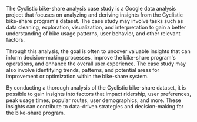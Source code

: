 The Cyclistic bike-share analysis case study is a Google data analysis project that focuses on analyzing and deriving insights from the Cyclistic bike-share program's dataset. The case study may involve tasks such as data cleaning, exploration, visualization, and interpretation to gain a better understanding of bike usage patterns, user behavior, and other relevant factors.

Through this analysis, the goal is often to uncover valuable insights that can inform decision-making processes, improve the bike-share program's operations, and enhance the overall user experience. The case study may also involve identifying trends, patterns, and potential areas for improvement or optimization within the bike-share system.

By conducting a thorough analysis of the Cyclistic bike-share dataset, it is possible to gain insights into factors that impact ridership, user preferences, peak usage times, popular routes, user demographics, and more. These insights can contribute to data-driven strategies and decision-making for the bike-share program.
